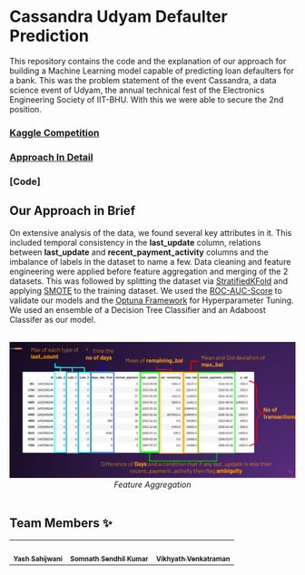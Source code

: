 # Cassandra Udyam Defaulter Prediction
This repository contains the code and the explanation of our approach for building a Machine Learning model capable of predicting loan defaulters for a bank. This was the problem statement of the event Cassandra, a data science event of Udyam, the annual technical fest of the Electronics Engineering Society of IIT-BHU. With this we were able to secure the 2nd position.

### [Kaggle Competition](https://www.kaggle.com/c/cassandra-udyam21)

### [Approach In Detail](https://docs.google.com/presentation/d/1WixdK9DOvoyJOs2eGVcu-dKVSAS83WzqBok9wT54ugM/edit#slide=id.g35f391192_00)

### [Code]

## Our Approach in Brief
On extensive analysis of the data, we found several key attributes in it. This included temporal consistency in the <b>last_update</b> column, relations between <b>last_update</b> and <b>recent_payment_activity</b> columns and the imbalance of labels in the dataset to name a few. Data cleaning and feature engineering were applied before feature aggregation and merging of the 2 datasets. This was followed by splitting the dataset via [StratifiedKFold](https://scikit-learn.org/stable/modules/generated/sklearn.model_selection.StratifiedKFold.html) and applying [SMOTE](https://machinelearningmastery.com/smote-oversampling-for-imbalanced-classification/) to the training dataset. We used the [ROC-AUC-Score](https://scikit-learn.org/stable/modules/generated/sklearn.metrics.roc_auc_score.html) to validate our models and the [Optuna Framework](https://optuna.org/) for Hyperparameter Tuning.
We used an ensemble of a Decision Tree Classifier and an Adaboost Classifer as our model.

<br>
<div align="center">
<img src="assets/img.png">
</div>
<div align="center">
<em>Feature Aggregation</em> 
</div>
<br>


## Team Members ✨

<table>
   <td align="center">
      <a href="https://github.com/Terabyte17">
         <img src="https://avatars1.githubusercontent.com/u/60649571?s=400&u=e8e56b7d722ad82052f836ca929c79216144e425&v=4" width="100px;" alt=""/>
         <br />
         <sub>
            <b>Yash Sahijwani</b>
         </sub>
      </a>
      <br />
   </td>
   <td align="center">
      <a href="https://github.com/hex-plex">
         <img src="https://avatars.githubusercontent.com/u/56990337?v=4" width="100px;" alt=""/>
         <br />
         <sub>
            <b>Somnath Sendhil Kumar</b>
         </sub>
      </a>
      <br />
   </td>
   <td align="center">
      <a href="https://github.com/Vikhyath08">
         <img src="https://avatars.githubusercontent.com/u/55887656?v=4" width="100px;" alt=""/>
         <br />
         <sub>
            <b>Vikhyath Venkatraman</b>
         </sub>
      </a>
      <br />
   </td>
</table>









